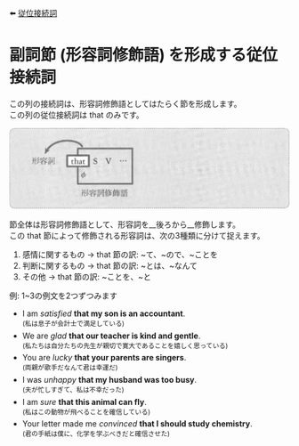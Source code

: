 :arrow_left: [従位接続詞](02-chapter-2.md)

# 副詞節 (形容詞修飾語) を形成する従位接続詞
この列の接続詞は、形容詞修飾語としてはたらく節を形成します。  
この列の従位接続詞は that のみです。

<img src="fig/従位接続詞-D_0-イメージ図.png" width="600"/>

節全体は形容詞修飾語として、形容詞を__後ろから__修飾します。  
この that 節によって修飾される形容詞は、次の3種類に分けて捉えます。

1. 感情に関するもの → that 節の訳: ~て、~ので、~ことを
2. 判断に関するもの → that 節の訳: ~とは、~なんて
3. その他 → that 節の訳: ~ことを、~と

例: 1~3の例文を2つずつみます
- I am _satisfied_ __that my son is an accountant__.  
  <sup>(私は息子が会計士で満足している)</sup>
- We are _glad_ __that our teacher is kind and gentle__.  
  <sup>(私たちは自分たちの先生が親切で寛大であることを嬉しく思っている)</sup>
- You are _lucky_ __that your parents are singers__.  
  <sup>(両親が歌手だなんて君は幸運だ)</sup>
- I was _unhappy_ __that my husband was too busy__.  
  <sup>(夫が忙しすぎて、私は不幸だった)</sup>
- I am _sure_ __that this animal can fly__.  
  <sup>(私はこの動物が飛べることを確信している)</sup>
- Your letter made me _convinced_ __that I should study chemistry__.  
  <sup>(君の手紙は僕に、化学を学ぶべきだと確信させた)</sup>

